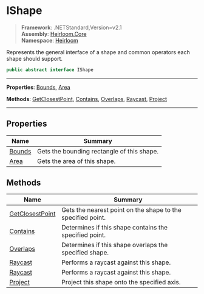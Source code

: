 # IShape

> **Framework**: .NETStandard,Version=v2.1  
> **Assembly**: [Heirloom.Core][0]  
> **Namespace**: [Heirloom][0]  

Represents the general interface of a shape and common operators each shape should support.

```cs
public abstract interface IShape
```

--------------------------------------------------------------------------------

**Properties**: [Bounds][1], [Area][2]

**Methods**: [GetClosestPoint][3], [Contains][4], [Overlaps][5], [Raycast][6], [Project][7]

--------------------------------------------------------------------------------

## Properties

| Name        | Summary                                    |
|-------------|--------------------------------------------|
| [Bounds][1] | Gets the bounding rectangle of this shape. |
| [Area][2]   | Gets the area of this shape.               |

## Methods

| Name                 | Summary                                                     |
|----------------------|-------------------------------------------------------------|
| [GetClosestPoint][3] | Gets the nearest point on the shape to the specified point. |
| [Contains][4]        | Determines if this shape contains the specified point.      |
| [Overlaps][5]        | Determines if this shape overlaps the specified shape.      |
| [Raycast][6]         | Performs a raycast against this shape.                      |
| [Raycast][6]         | Performs a raycast against this shape.                      |
| [Project][7]         | Project this shape onto the specified axis.                 |

[0]: ..\Heirloom.Core.md
[1]: Heirloom.IShape.Bounds.md
[2]: Heirloom.IShape.Area.md
[3]: Heirloom.IShape.GetClosestPoint.md
[4]: Heirloom.IShape.Contains.md
[5]: Heirloom.IShape.Overlaps.md
[6]: Heirloom.IShape.Raycast.md
[7]: Heirloom.IShape.Project.md
